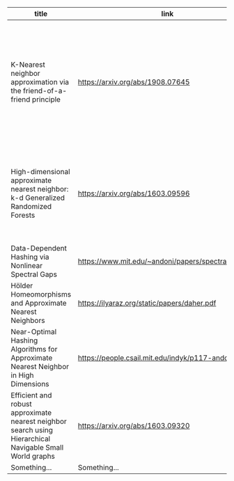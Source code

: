 | title | link | date | tags |
| ------------- | ------------- | ------------- | ------------- |  
| K-Nearest neighbor approximation via the friend-of-a-friend principle | https://arxiv.org/abs/1908.07645 | 22 Aug 2019 |  similarity search, nearest neighbor, ranking system, linear order, ordinal data, random graph, proximity graph, expander grap |
| High-dimensional approximate nearest neighbor: k-d Generalized Randomized Forests | https://arxiv.org/abs/1603.09596 | 31 Mar 2016 | data-structure, randomized tree, space partition, geometric search, open software, practical complexity |
| Data-Dependent Hashing via Nonlinear Spectral Gaps | https://www.mit.edu/~andoni/papers/spectral_gap.pdf | 16 Apr 2018 | ... |
| Hölder Homeomorphisms and Approximate Nearest Neighbors | https://ilyaraz.org/static/papers/daher.pdf | 11 Aug 2018 | ... |
| Near-Optimal Hashing Algorithms for Approximate Nearest Neighbor in High Dimensions | https://people.csail.mit.edu/indyk/p117-andoni.pdf | 2008 | LSH |
| Efficient and robust approximate nearest neighbor search using Hierarchical Navigable Small World graphs | https://arxiv.org/abs/1603.09320 | 2018 | Graphs, nearest neighbor, ANN | 
| Something... | Something... | Something... | Something... | 
